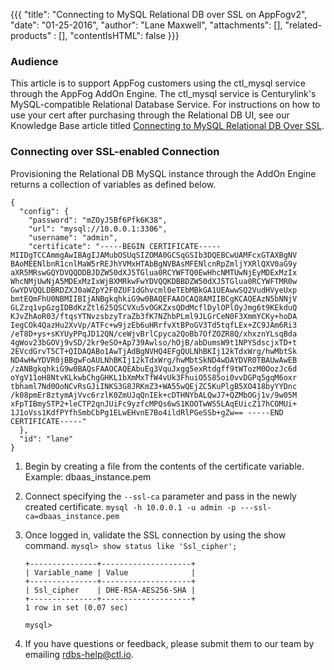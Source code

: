 {{{
  "title": "Connecting to MySQL Relational DB over SSL on AppFogv2",
  "date": "01-25-2016",
  "author": "Lane Maxwell",
  "attachments": [],
  "related-products" : [],
  "contentIsHTML": false
}}}

### Audience
This article is to support AppFog customers using the ctl_mysql service through the AppFog AddOn Engine. The ctl_mysql service is Centurylink's MySQL-compatible Relational Database Service. For instructions on how to use your cert after purchasing through the Relational DB UI, see our Knowledge Base article titled [Connecting to MySQL Relational DB Over SSL](../Database/connecting-to-mysql-rdbs-over-ssl.md).

### Connecting over SSL-enabled Connection
Provisioning the Relational DB MySQL instance through the AddOn Engine returns a collection of variables as defined below.

```
{
  "config": {
    "password": "mZOyJ5Bf6Pfk6K38",
    "url": "mysql://10.0.0.1:3306",
    "username": "admin",
    "certificate": "-----BEGIN CERTIFICATE----- MIIDgTCCAmmgAwIBAgIJAMubOSUqSIZOMA0GCSqGSIb3DQEBCwUAMFcxGTAXBgNV BAoMEENlbnR1cnlMaW5rREJhYVMxHTAbBgNVBAsMFENlcnRpZmljYXRlQXV0aG9y aXR5MRswGQYDVQQDDBJDZW50dXJ5TGlua0RCYWFTQ0EwHhcNMTUwNjEyMDExMzIx WhcNMjUwNjA5MDExMzIxWjBXMRkwFwYDVQQKDBBDZW50dXJ5TGlua0RCYWFTMR0w GwYDVQQLDBRDZXJ0aWZpY2F0ZUF1dGhvcml0eTEbMBkGA1UEAwwSQ2VudHVyeUxp bmtEQmFhU0NBMIIBIjANBgkqhkiG9w0BAQEFAAOCAQ8AMIIBCgKCAQEAzN5bNNjV GLZzq1vpGzgIDBdKzZtl625QSCVXu5vOGKZxsQDdMcflDylOPlOyJmg6t9KEkduQ KJvZhAoR03/ftqsYTNvzsbzyTraZb3fK7NZhbPLml9JLGrCeN0F3XmmYCKy+hoDA IegCOk4QazHu2XvVp/ATFc+w9jzEb6uHRrfvXtBPoGV3Td5tqfLEx+ZC9JAm6Ri3 /eT8D+ys+sKYUyPPqJD12QN/ceWjvBrlCpyca2QoBb7OfZOZR8Q/xhxznYLsqBda 4gWov23bGOVj9vSD/2kr9eSO+Ap739Awlso/hOjB/abDumsW9t1NPYSdscjxTD+t 2EVcdGrvT5CT+QIDAQABo1AwTjAdBgNVHQ4EFgQULNhBKIj12kTdxWrg/hwMbtSk ND4wHwYDVR0jBBgwFoAULNhBKIj12kTdxWrg/hwMbtSkND4wDAYDVR0TBAUwAwEB /zANBgkqhkiG9w0BAQsFAAOCAQEAbuEg3VquJxgg5exRtdgff9tWTozM0OozJc6d oYgV11oH8NtvKLkwbChgGHKL1bXmMxTfW4vUk3FhuiO5S85oi0vvDGPq5gqM6oxr tbhaml7Nd0OoNCvRsGJiINKS3G8JRKmZ3+WA55wQEjZC5KuPlgB5XO418byYYDnc /k08pmEr8ztymAjVvc6rzlK0ZmUJqQnIEk+cDTHNYbALQwJ7+QZMbOGj1v/9w05M xFpTIBmySTP2+leCTP2qnJUiFc9yzfcMPQs6wS1KOOTwWS5LAqEUicZ17hCOMUi+ 1J1oVss1KdfPYfhSmbCbPg1ELwEHvnE7Bo4ildRlPGeSSb+gZw== -----END CERTIFICATE-----"
  },
  "id": "lane"
}
```
1. Begin by creating a file from the contents of the certificate variable.
   Example: dbaas_instance.pem

2. Connect specifying the `--ssl-ca` parameter and pass in the newly created certificate.
   `mysql -h 10.0.0.1 -u admin -p ---ssl-ca=dbaas_instance.pem`

3. Once logged in, validate the SSL connection by using the show command.
   `mysql> show status like 'Ssl_cipher';`

   ```
   +---------------+--------------------+
   | Variable_name | Value              |
   +---------------+--------------------+
   | Ssl_cipher    | DHE-RSA-AES256-SHA |
   +---------------+--------------------+
   1 row in set (0.07 sec)

   mysql>
   ```

4. If you have questions or feedback, please submit them to our team by emailing <a href="mailto:rdbs-help@ctl.io">rdbs-help@ctl.io</a>.

